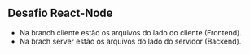 ## Desafio React-Node

- Na branch cliente estão os arquivos do lado do cliente (Frontend).
- Na brach server estão os arquivos do lado do servidor (Backend).
